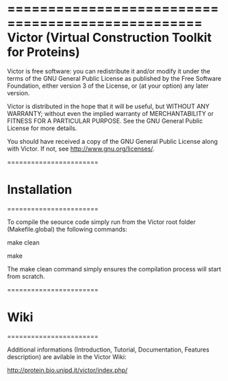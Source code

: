 ==================================================
Victor (Virtual Construction Toolkit for Proteins)
==================================================

Victor is free software: you can redistribute it and/or modify
it under the terms of the GNU General Public License as published by
the Free Software Foundation, either version 3 of the License, or
(at your option) any later version.

Victor is distributed in the hope that it will be useful,
but WITHOUT ANY WARRANTY; without even the implied warranty of
MERCHANTABILITY or FITNESS FOR A PARTICULAR PURPOSE.  See the
GNU General Public License for more details.

You should have received a copy of the GNU General Public License
along with Victor.  If not, see <http://www.gnu.org/licenses/>.


=======================
# Installation
=======================

To compile the seource code simply run from the Victor 
root folder (Makefile.global) the following commands:

 make clean

 make

The make clean command simply ensures the compilation 
process will start from scratch. 


=======================
# Wiki
=======================

Additional informations (Introduction, Tutorial, Documentation, 
Features description) are avilable in the Victor Wiki:

http://protein.bio.unipd.it/victor/index.php/


